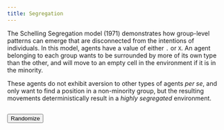 ```yaml
---
title: Segregation
---
```


The Schelling Segregation model (1971) demonstrates how group-level patterns can emerge that are disconnected from the intentions of individuals. In this model, agents have a value of either `.` or `X`. An agent belonging to each group wants to be surrounded by more of its own type than the other, and will move to an empty cell in the environment if it is in the minority.

These agents do not exhibit aversion to other types of agents _per se_, and only want to find a position in a non-minority group, but the resulting movements deterministically result in a _highly segregated_ environment.

<script src="{{ site.baseurl }}/assets/flocc.js"></script>
    
<pre id="container"></pre>
<button id="reset">Randomize</button>

<script>
var container = document.getElementById('container');
var width = 50;
var height = 20;

var grid = new flocc.GridEnvironment(width, height);
var renderer = new flocc.ASCIIRenderer(grid);
renderer.mount(container);

function setup() {

    grid.getCells().forEach(function(cell) {

        const x = cell.get('x');
        const y = cell.get('y');
        grid.removeAgent(x, y);

        if (Math.random() < 0.05) return;
        
        var agent = grid.addAgent(x, y);
        var r = Math.random();
        agent.set('value', r > 0.5 ? 'X' : '.');

        agent.addRule(tick);
    });
}

function tick(agent) {

    var x = agent.get('x');
    var y = agent.get('y');
    var value = agent.get('value');

    var percentLike = 0;
    var neighbors = 0;

    for (var dx = -1; dx <= 1; dx++) {

        for (var dy = -1; dy <= 1; dy++) {
            
            if (dx === 0 && dy === 0) continue;
            
            var maybeNeighbor = grid.getAgent(x + dx, y + dy);
            if (!maybeNeighbor) continue;

            neighbors++;
            if (maybeNeighbor.get('value') === value) percentLike++;
        }
    }
    
    if (neighbors === 0) return;

    percentLike /= neighbors;

    if (percentLike < 0.5) move(agent);
}

function move(agent) {
    var space = grid.getRandomOpenCell();
    grid.swap(agent.get('x'), agent.get('y'), space.get('x'), space.get('y'));
}

function render() {

    grid.tick();

    setTimeout(render, 250);
}

setup();
render();

document.getElementById('reset').addEventListener('click', setup);
</script>
